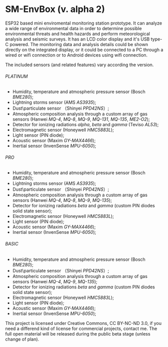 # SM-EnvBox (v. alpha 2)

ESP32 based mini enviromental monitoring station prototype.
It can analyze a wide range of environmental data in order to determine possible environmental threats and health hazards and perform meteorological analysis and seismic surveys.
It has an LCD color display and it's USB type-C powered.
The monitoring data and analysis details could be shown directly on the integrated display, or it could be connected to a PC through a wired or wifi connection or to Android devices using wifi connection.

The included sensors (and related features) vary according the version.


###### PLATINUM
- Humidity, temperature and atmospheric pressure sensor (Bosch *BME280*);
- Lightning storms sensor (AMS *AS3935*);
- Dust\particulate sensor （Shinyei *PPD42NS*）;
- Atmospheric composition analysis through a custom array of gas sensors (Hanwei *MQ-4*, *MQ-8*, *MQ-9*, *MQ-131*, *MQ-135*, *ME2-O2*);
- Detector for ionizing radiations *alpha*, *beta* and *gamma* (Teviso *AL53*);
- Electromagnetic sensor (Honeywell *HMC5883L*);
- Light sensor (PIN diode);
- Acoustic sensor (Maxim *GY-MAX4466*);
- Inertial sensor (InvenSense *MPU-6050*);

###### PRO
- Humidity, temperature and atmospheric pressure sensor (Bosch *BME280*);
- Lightning storms sensor (AMS *AS3935*);
- Dust\particulate sensor （Shinyei *PPD42NS*）;
- Atmospheric composition analysis through a custom array of gas sensors (Hanwei *MQ-4*, *MQ-8*, *MQ-9*, *MQ-135*);
- Detector for ionizing radiations *beta* and *gamma* (custom PIN diodes solid state sensor);
- Electromagnetic sensor (Honeywell *HMC5883L*);
- Light sensor (PIN diode);
- Acoustic sensor (Maxim *GY-MAX4466*);
- Inertial sensor (InvenSense *MPU-6050*);

###### BASIC
- Humidity, temperature and atmospheric pressure sensor (Bosch *BME280*);
- Dust\particulate sensor （Shinyei *PPD42NS*）;
- Atmospheric composition analysis through a custom array of gas sensors (Hanwei *MQ-4*, *MQ-9*, *MQ-135*);
- Detector for ionizing radiations *beta* and *gamma* (custom PIN diodes solid state sensor);
- Electromagnetic sensor (Honeywell *HMC5883L*);
- Light sensor (PIN diode);
- Acoustic sensor (Maxim *GY-MAX4466*);
- Inertial sensor (InvenSense *MPU-6050*);


This project is licensed under Creative Commons, CC BY-NC-ND 3.0, if you need a differend kind of license for commercial projects, contact me.
The full open material will be released during the public beta stage (unless change of plan). 